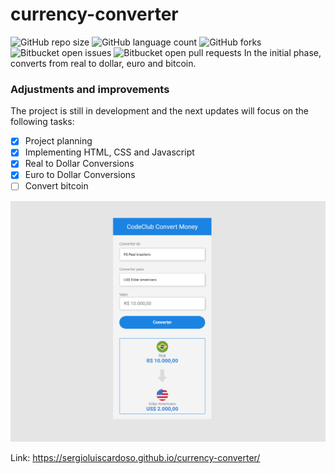 # currency-converter
![GitHub repo size](https://img.shields.io/github/repo-size/iuricode/README-template?style=for-the-badge)
![GitHub language count](https://img.shields.io/github/languages/count/iuricode/README-template?style=for-the-badge)
![GitHub forks](https://img.shields.io/github/forks/iuricode/README-template?style=for-the-badge)
![Bitbucket open issues](https://img.shields.io/bitbucket/issues/iuricode/README-template?style=for-the-badge)
![Bitbucket open pull requests](https://img.shields.io/bitbucket/pr-raw/iuricode/README-template?style=for-the-badge)
In the initial phase, converts from real to dollar, euro and bitcoin.

### Adjustments and improvements

The project is still in development and the next updates will focus on the following tasks:

- [x] Project planning
- [x] Implementing HTML, CSS and Javascript
- [x] Real to Dollar Conversions
- [x] Euro to Dollar Conversions
- [ ] Convert bitcoin

<img src="/Folder.png" alt="imagem-principal">

Link:
https://sergioluiscardoso.github.io/currency-converter/